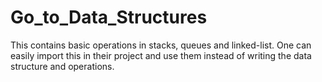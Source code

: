 # Go_to_Data_Structures

This contains basic operations in stacks, queues and linked-list. One can easily import this in their project and use them instead of writing the data structure and operations.
